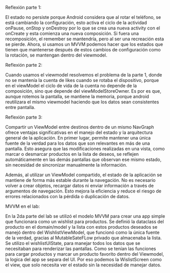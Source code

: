 Reflexión parte 1: 

El estado no persiste porque Android considera que al rotar el teléfono, se está cambiando la configuración, esto activa el ciclo de la actividad onPause, onStop y onDestroy por lo que se crea una nueva activity con el onCreate y esta comienza una nueva composición.
Si fuera una recomposición, el remember se mantendría, pero al ser una recreación esta se pierde. Ahora, si usamos un MVVM podemos hacer que los estados que tienen que mantenerse después de estos cambios de configuración como la rotación, se mantengan dentro del viewmodel. 

 

Reflexión parte 2: 

Cuando usamos el viewmodel resolvemos el problema de la parte 1, donde no se mantenía la cuenta de likes cuando se rotaba el dispositivo, porque en el viewModel el ciclo de vida de la cuenta no depende de la composición, sino que depende del viewModelStoreOwner. 
Es por es que, aunque rotemos la pantalla, se mantiene la memoria, porque android reutilizara el mismo viewmodel haciendo que los datos sean consistentes entre pantalla. 
 

 

Reflexión parte 3: 

Compartir un ViewModel entre destinos dentro de un mismo NavGraph ofrece ventajas significativas en el manejo del estado y la arquitectura general de la aplicación. En primer lugar, permite mantener una única fuente de la verdad para los datos que son relevantes en más de una pantalla.
Esto asegura que las modificaciones realizadas en una vista, como marcar o desmarcar productos en la lista de deseos, se reflejen automáticamente en las demás pantallas que observan ese mismo estado, sin necesidad de sincronizar manualmente la información. 

Además, al utilizar un ViewModel compartido, el estado de la aplicación se mantiene de forma más estable durante la navegación. 
No es necesario volver a crear objetos, recargar datos ni enviar información a través de argumentos de navegación. Esto mejora la eficiencia y reduce el riesgo de errores relacionados con la pérdida o duplicación de datos. 

MVVM en el lab: 

En la 2da parte del lab se utilizó el modelo MVVM para crear una app simple que funcionara como un wishlist para productos. 
Se definió la dataclass del producto en el domain/model y la lista con estos productos deseados se manejó dentro del WishlistViewModel,  que funcionó como la única fuente de la verdad, gracias al MutableSateFLow privado que almacenaba la lista. 
Se utilizo el wishlistUIState, para manejar todos los datos que se necesitaban para renderizar las pantallas. Como se tenían las funciones para cargar productos y marcar un producto favorito dentro del Viewmodel, la logica del app se separa del UI. 
Por eso podemos la WislistScreen como el view, que solo necesita ver el estado sin la necesidad de manejar datos.  
